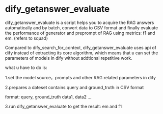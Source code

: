 # dify_getanswer_evaluate

dify_getanswer_evaluate is a script helps you to acquire the RAG answers automatically and by batch, convert data to CSV format and finally evaluate the performance of generator and preprompt of RAG using metrics: f1 and em. (refers to squad)

Compared to dify_search_for_context, dify_getanswer_evaluate uses api of dify instead of extracting its core algorithm, which means that u can set the parameters of models in dify without addtional repetitive work. 

what u have to do is:

1.set the model source，prompts and other RAG related parameters in dify

2.prepares a dateset contains query and ground_truth in CSV format


  format:
    query, ground_truth
    data1, data2
    ...


3.run dify_getanswer_evaluate to get the result: em and f1
